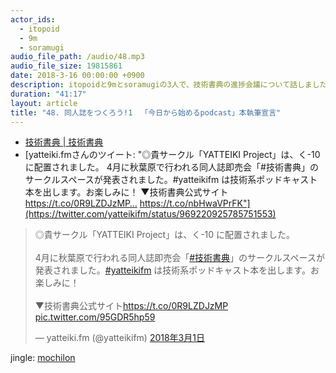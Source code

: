 ```yaml
---
actor_ids:
  - itopoid
  - 9m
  - soramugi
audio_file_path: /audio/48.mp3
audio_file_size: 19815861
date: 2018-3-16 00:00:00 +0900
description: itopoidと9mとsoramugiの3人で、技術書典の進捗会議について話しました。
duration: "41:17"
layout: article
title: "48. 同人誌をつくろう!1 　「今日から始めるpodcast」本執筆宣言"
---
```


- [技術書典 \| 技術書典](https://techbookfest.org)
- [yatteiki.fmさんのツイート: "◎貴サークル「YATTEIKI Project」は、く-10 に配置されました。 4月に秋葉原で行われる同人誌即売会「#技術書典」のサークルスペースが発表されました。#yatteikifm は技術系ポッドキャスト本を出します。お楽しみに！ ▼技術書典公式サイト https://t.co/0R9LZDJzMP… https://t.co/nbHwaVPrFK"](https://twitter.com/yatteikifm/status/969220925785751553)

<blockquote class="twitter-tweet" data-lang="ja"><p lang="ja" dir="ltr">◎貴サークル「YATTEIKI Project」は、く-10 に配置されました。<br><br>4月に秋葉原で行われる同人誌即売会「<a href="https://twitter.com/hashtag/%E6%8A%80%E8%A1%93%E6%9B%B8%E5%85%B8?src=hash&amp;ref_src=twsrc%5Etfw">#技術書典</a>」のサークルスペースが発表されました。<a href="https://twitter.com/hashtag/yatteikifm?src=hash&amp;ref_src=twsrc%5Etfw">#yatteikifm</a> は技術系ポッドキャスト本を出します。お楽しみに！<br><br>▼技術書典公式サイト<a href="https://t.co/0R9LZDJzMP">https://t.co/0R9LZDJzMP</a> <a href="https://t.co/95GDR5hp59">pic.twitter.com/95GDR5hp59</a></p>&mdash; yatteiki.fm (@yatteikifm) <a href="https://twitter.com/yatteikifm/status/969220925785751553?ref_src=twsrc%5Etfw">2018年3月1日</a></blockquote> <script async src="https://platform.twitter.com/widgets.js" charset="utf-8"></script> 

jingle: [mochilon](https://twitter.com/mochilon)
